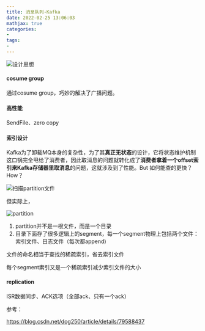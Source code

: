 ```yaml
---
title: 消息队列-Kafka
date: 2022-02-25 13:06:03
mathjax: true
categories:
- 
tags: 
- 
---
```


![设计思想](https://img-blog.csdn.net/20180317011215184?watermark/2/text/Ly9ibG9nLmNzZG4ubmV0L2RvZzI1MA==/font/5a6L5L2T/fontsize/400/fill/I0JBQkFCMA==/dissolve/70)


#### cosume group

通过cosume group，巧妙的解决了广播问题。

#### 高性能

SendFile、zero copy

#### 索引设计

Kafka为了卸载MQ本身的复杂性，为了其**真正无状态**的设计，它将状态维护机制这口锅完全甩给了消费者，因此取消息的问题就转化成了**消费者拿着一个offset索引来Kafka存储器里取消息**的问题，这就涉及到了性能。But 如何能查的更快？How？

![扫描partition文件](https://img-blog.csdn.net/20180317015646335?watermark/2/text/Ly9ibG9nLmNzZG4ubmV0L2RvZzI1MA==/font/5a6L5L2T/fontsize/400/fill/I0JBQkFCMA==/dissolve/70)

但实际上，

![partition](https://img-blog.csdn.net/20180317020648952?watermark/2/text/Ly9ibG9nLmNzZG4ubmV0L2RvZzI1MA==/font/5a6L5L2T/fontsize/400/fill/I0JBQkFCMA==/dissolve/70)

1. partition并不是一根文件，而是一个目录
2. 目录下面存了很多逻辑上的segment，每一个segment物理上包括两个文件：索引文件、日志文件（每次都append)

文件的命名相当于查找的稀疏索引，省去索引文件

每个segment索引又是一个稀疏索引减少索引文件的大小

#### replication

ISR数据同步、ACK选项（全部ack、只有一个ack）

参考：

https://blog.csdn.net/dog250/article/details/79588437